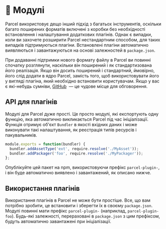 # 🔌 Модулі

Parcel використовує дещо інший підхід з багатьох інструментів, оскільки багато поширених форматів включені з коробки без необхідності встановлення і налаштування додаткових плагінів. Однак є випадки, коли ви захочете розширити Parcel нестандартним способом, для таких випадків підтримуються плагіни. Встановлені плагіни автоматично виявляються і завантажуються на основі залежностей в `package.json`.

При додаванні підтримки нового формату файлу в Parcel ви повинні спочатку розглянути, наскільки він поширений і як стандартизована його реалізація. Якщо він досить поширений і стандартний, ймовірно, його слід додати в ядро ​​Parcel, замість того, щоб використовувати його у вигляді плагіна, який необхідно встановити користувачам. Якщо у вас є які-небудь сумніви, [GitHub](https://github.com/parcel-bundler/parcel/issues)  — це чудове місце для обговорення.

## API для плагінів

Модулі для Parcel дуже прості. Це просто модулі, які експортують одну функцію, яка автоматично викликається Parcel під час ініціалізації. Функція отримує об'єкт `Bundler` в якості вхідних даних і може виконувати такі налаштування, як реєстрація типів ресурсів і пакувальників.

```javascript
module.exports = function(bundler) {
  bundler.addAssetType('ext', require.resolve('./MyAsset'));
  bundler.addPackager('foo', require.resolve('./MyPackager'));
};
```

Опублікуйте цей пакет на npm, використовуючи префікс `parcel-plugin-`, і він буде автоматично виявлено і завантажений, як описано нижче.

## Використання плагінів

Використання плагінів в Parcel не може бути простіше. Все, що вам потрібно зробити, це встановити і зберегти їх в своєму `package.json`. Модулі повинні мати префікс `parcel-plugin-` \(наприклад, `parcel-plugin-foo`\). Будь-які залежності, перераховані в `package.json` з цим префіксом, будуть автоматично завантажені при ініціалізації.

